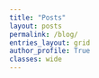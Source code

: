 ```yaml
---
title: "Posts"
layout: posts
permalink: /blog/
entries_layout: grid
author_profile: True
classes: wide
---
```

